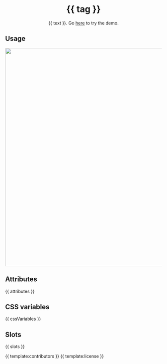 <h1 align="center">{{ tag }}</h1>
<p align="center">{{ text }}. Go <a href="{{ demo }}">here</a> to try the demo.</p>

## Usage
<a href="{{ demo }}" align="center">
  <img src="{{ img }}" width="700" />
</a>

## Attributes

{{ attributes }}

## CSS variables

{{ cssVariables }}

## Slots

{{ slots }}

{{ template:contributors }}
{{ template:license }}
